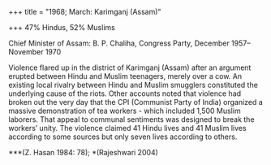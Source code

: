 +++
title = "1968; March: Karimganj (Assam)"

+++
47% Hindus, 52% Muslims

Chief Minister of Assam: B. P. Chaliha, Congress Party, December 1957–November 1970

Violence flared up in the district of Karimganj (Assam) after an argument erupted between Hindu and Muslim teenagers, merely over a cow. An existing local rivalry between Hindu and Muslim smugglers constituted the underlying cause of the riots. Other accounts noted that violence had broken out the very day that the CPI (Communist Party of India) organized a massive demonstration of tea workers - which included 1,500 Muslim laborers. That appeal to communal sentiments was designed to break the workers’ unity. The violence claimed 41 Hindu lives and 41 Muslim lives according to some sources but only seven lives according to others.

***(Z. Hasan 1984: 78); *(Rajeshwari 2004)
